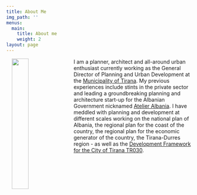```yaml
---
title: About Me
img_path: ''
menus:
  main:
    title: About me
    weight: 2
layout: page
---
```

<p><img src="https://joni.baboci.net/images/Joni%20Baboci%20Small%20Official.JPG" width="30%" style="padding: 0 15px; float: left;"></p>

I am a planner, architect and all-around urban enthusiast currently working as the General Director of Planning and Urban Development at the [Municipality of Tirana](http://www.tirana.al). My previous experiences include stints in the private sector and leading a groundbreaking planning and architecture start-up for the Albanian Government nicknamed [Atelier Albania](http://planifikimi.gov.al/index.php?id=a1r&L=2). I have meddled with planning and development at different scales working on the national plan of Albania, the regional plan for the coast of the country, the regional plan for the economic generator of the country, the Tirana-Durres region - as well as the [Development Framework for the City of Tirana TR030](https://tirana.al/artikull/plani-i-pergjithshem-vendor).
